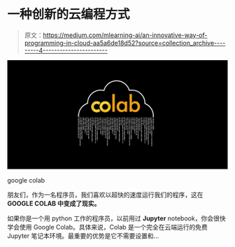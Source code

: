 # 一种创新的云编程方式

> 原文：<https://medium.com/mlearning-ai/an-innovative-way-of-programming-in-cloud-aa5a6de18d52?source=collection_archive---------4----------------------->

![](img/03d4a7683f68b0983dc0f4988302d62a.png)

google colab

朋友们，作为一名程序员，我们喜欢以超快的速度运行我们的程序，这在 **GOOGLE COLAB 中变成了现实。**

如果你是一个用 python 工作的程序员，以前用过 **Jupyter** notebook，你会很快学会使用 Google Colab。具体来说，Colab 是一个完全在云端运行的免费 Jupyter 笔记本环境。最重要的优势是它不需要设置和…